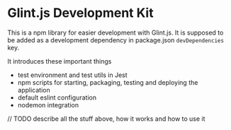 # Glint.js Development Kit

This is a npm library for easier development with Glint.js. 
It is supposed to be added as a development dependency in package.json
`devDependencies` key. 

It introduces these important things
- test environment and test utils in Jest
- npm scripts for starting, packaging, testing and deploying the application
- default eslint configuration
- nodemon integration

// TODO
describe all the stuff above, how it works and how to use it
